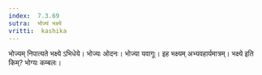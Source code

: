 ```yaml
---
index:  7.3.69
sutra:  भोज्यं भक्ष्ये
vritti:  kashika 
---
```


भोज्यम् निपात्यते भक्ष्ये ऽभिधेये। भोज्यः ओदनः। भोज्या यवागूः। इह भक्ष्यम् अभ्यवहार्यमात्रम्। भक्ष्ये इति किम्? भोग्यः कम्बलः।


